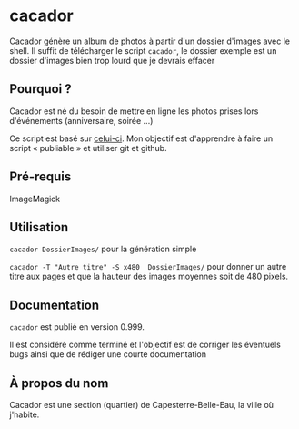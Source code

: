 cacador
=============

Cacador génère un album de photos à partir d'un dossier d'images avec le shell.
Il suffit de télécharger le script `cacador`, le dossier exemple est un dossier d'images bien trop lourd que je devrais effacer

Pourquoi ?
----------

Cacador est né du besoin de mettre en ligne les photos prises lors d'événements (anniversaire, soirée ...)

Ce script est basé sur [celui-ci](https://github.com/gawen947/gallery). Mon objectif est d'apprendre à faire un script « publiable » et utiliser git et github.

Pré-requis
------------
ImageMagick


Utilisation
-----------

`cacador DossierImages/` pour la génération simple

`cacador -T "Autre titre" -S x480  DossierImages/` pour donner un autre titre aux pages et que la hauteur des images moyennes soit de 480 pixels.

Documentation
-------------
`cacador` est publié en version 0.999.

Il est considéré comme terminé et l'objectif est de corriger les éventuels bugs ainsi que de rédiger une courte documentation




À propos du nom
---------------
Cacador est une section (quartier) de Capesterre-Belle-Eau, la ville où j'habite.

